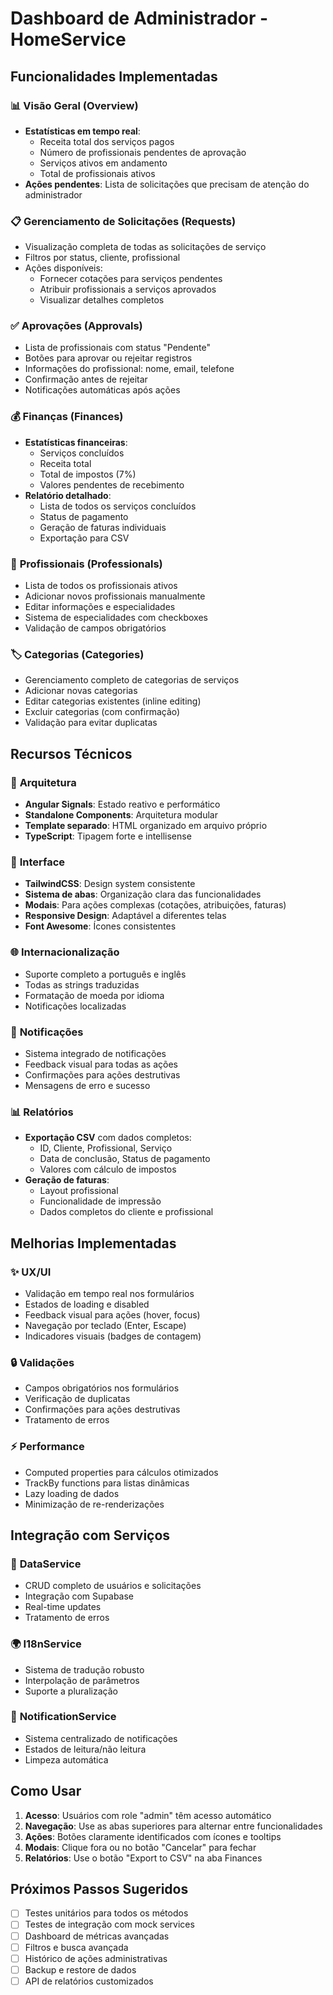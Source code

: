 # Dashboard de Administrador - HomeService

## Funcionalidades Implementadas

### 📊 **Visão Geral (Overview)**
- **Estatísticas em tempo real**:
  - Receita total dos serviços pagos
  - Número de profissionais pendentes de aprovação
  - Serviços ativos em andamento
  - Total de profissionais ativos
- **Ações pendentes**: Lista de solicitações que precisam de atenção do administrador

### 📋 **Gerenciamento de Solicitações (Requests)**
- Visualização completa de todas as solicitações de serviço
- Filtros por status, cliente, profissional
- Ações disponíveis:
  - Fornecer cotações para serviços pendentes
  - Atribuir profissionais a serviços aprovados
  - Visualizar detalhes completos

### ✅ **Aprovações (Approvals)**
- Lista de profissionais com status "Pendente"
- Botões para aprovar ou rejeitar registros
- Informações do profissional: nome, email, telefone
- Confirmação antes de rejeitar
- Notificações automáticas após ações

### 💰 **Finanças (Finances)**
- **Estatísticas financeiras**:
  - Serviços concluídos
  - Receita total
  - Total de impostos (7%)
  - Valores pendentes de recebimento
- **Relatório detalhado**:
  - Lista de todos os serviços concluídos
  - Status de pagamento
  - Geração de faturas individuais
  - Exportação para CSV

### 👥 **Profissionais (Professionals)**
- Lista de todos os profissionais ativos
- Adicionar novos profissionais manualmente
- Editar informações e especialidades
- Sistema de especialidades com checkboxes
- Validação de campos obrigatórios

### 🏷️ **Categorias (Categories)**
- Gerenciamento completo de categorias de serviços
- Adicionar novas categorias
- Editar categorias existentes (inline editing)
- Excluir categorias (com confirmação)
- Validação para evitar duplicatas

## Recursos Técnicos

### 🔧 **Arquitetura**
- **Angular Signals**: Estado reativo e performático
- **Standalone Components**: Arquitetura modular
- **Template separado**: HTML organizado em arquivo próprio
- **TypeScript**: Tipagem forte e intellisense

### 🎨 **Interface**
- **TailwindCSS**: Design system consistente
- **Sistema de abas**: Organização clara das funcionalidades
- **Modais**: Para ações complexas (cotações, atribuições, faturas)
- **Responsive Design**: Adaptável a diferentes telas
- **Font Awesome**: Ícones consistentes

### 🌐 **Internacionalização**
- Suporte completo a português e inglês
- Todas as strings traduzidas
- Formatação de moeda por idioma
- Notificações localizadas

### 🔔 **Notificações**
- Sistema integrado de notificações
- Feedback visual para todas as ações
- Confirmações para ações destrutivas
- Mensagens de erro e sucesso

### 📊 **Relatórios**
- **Exportação CSV** com dados completos:
  - ID, Cliente, Profissional, Serviço
  - Data de conclusão, Status de pagamento
  - Valores com cálculo de impostos
- **Geração de faturas**:
  - Layout profissional
  - Funcionalidade de impressão
  - Dados completos do cliente e profissional

## Melhorias Implementadas

### ✨ **UX/UI**
- Validação em tempo real nos formulários
- Estados de loading e disabled
- Feedback visual para ações (hover, focus)
- Navegação por teclado (Enter, Escape)
- Indicadores visuais (badges de contagem)

### 🔒 **Validações**
- Campos obrigatórios nos formulários
- Verificação de duplicatas
- Confirmações para ações destrutivas
- Tratamento de erros

### ⚡ **Performance**
- Computed properties para cálculos otimizados
- TrackBy functions para listas dinâmicas
- Lazy loading de dados
- Minimização de re-renderizações

## Integração com Serviços

### 📡 **DataService**
- CRUD completo de usuários e solicitações
- Integração com Supabase
- Real-time updates
- Tratamento de erros

### 🌍 **I18nService**
- Sistema de tradução robusto
- Interpolação de parâmetros
- Suporte a pluralização

### 🔔 **NotificationService**
- Sistema centralizado de notificações
- Estados de leitura/não leitura
- Limpeza automática

## Como Usar

1. **Acesso**: Usuários com role "admin" têm acesso automático
2. **Navegação**: Use as abas superiores para alternar entre funcionalidades
3. **Ações**: Botões claramente identificados com ícones e tooltips
4. **Modais**: Clique fora ou no botão "Cancelar" para fechar
5. **Relatórios**: Use o botão "Export to CSV" na aba Finances

## Próximos Passos Sugeridos

- [ ] Testes unitários para todos os métodos
- [ ] Testes de integração com mock services
- [ ] Dashboard de métricas avançadas
- [ ] Filtros e busca avançada
- [ ] Histórico de ações administrativas
- [ ] Backup e restore de dados
- [ ] API de relatórios customizados
